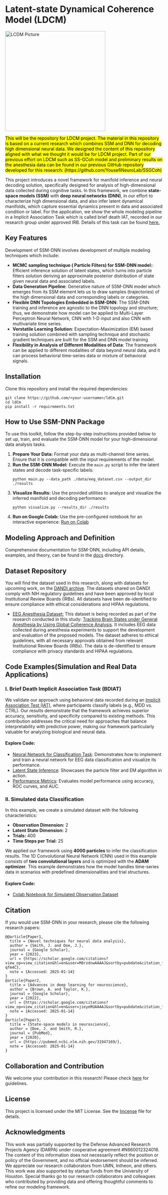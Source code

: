 <h1>Latent-state Dynamical Coherence Model (LDCM)</h1>
<img src="Pictures/Logo_LDCM.png" alt="LCDM Picture" height="320" width="320">
<p>
    <mark>This will be the repository for LDCM project. The material in this repository 
    is based on a current research which combines SSM and DNN for 
    decoding high dimensional neural data. We designed the content of this 
    repository aligned with what we thought it would be for LDCM project. Part of 
    our previous effort on LDCM such as SS-GCoh model and preliminary 
    results on the anesthesia data can be found in our previous GitHub 
    repository developed for this research: (https://github.com/YousefiNeuroLab/SSGCoh)</mark>
</p>
<p>
    This project introduces a novel 
    framework for manifold inference and neural decoding solution, specifically 
    designed for analysis of high-dimensional data 
    collected during cognitive tasks. In this 
    framework, we combine <strong>state-space models 
    (SSM)</strong> with <strong>deep neural networks (DNN)</strong>, in our effort to characterize 
    high dimensional data, and also infer latent dynamical manifolds, which 
    capture essential dynamics present in data and associated condition or 
    label. For the application, we show the whole modeling pipeline in a 
    Implicit Association Task which is called brief death IAT, recorded in our 
    research group under approved IRB. Details of this task can be found <a href="Data Description.md" target="_blank">here.</a>
</p>

<h2>Key Features</h2>
<p>Development of SSM-DNN involves development of multiple modeling 
techniques which include:</p>
<ul>
    <li><strong>MCMC sampling technique ( Particle Filters) for SSM-DNN model:</strong>: Efficient inference solution of latent states, which turns into  particle filters solution deriving an approximate posterior distribution of state given neural data and 
associated labels.</li>
    <li><strong>Data Generation Pipeline</strong>: Generative nature of SSM-DNN model which emerges from its SSM 
element lets us to draw samples (trajectories) of the high dimensional 
data and corresponding labels or categories.</li>
    <li><strong>Flexible DNN Topologies Embedded in SSM-DNN</strong>: The SSM-DNN training and 
inference are agnostic to the DNN topology and structure; thus, we 
demonstrate how model can be applied to Multi-Layer Perceptron Neural Network, CNN with 1-D input and also CNN with multivariate time 
series.</li>
    <li><strong>Verstatile Learning Solution</strong>: Expectation-Maximization (EM) 
based training solution combined with sampling technique and 
stochastic gradient techniques are built for the SSM and DNN model 
training</li>
    <li><strong>Flexibility in Analysis of Different Modalities of Data</strong>: The framework can be applied to different modalities of data 
beyond neural data, and it can process behavioral time-series data or 
mixture of behavioral signals.</li>
</ul>

<h2>Installation</h2>
<p>Clone this repository and install the required dependencies:</p>
<pre><code>git clone https://github.com/&lt;your-username&gt;/ldCm.git
cd ldCm
pip install -r requirements.txt</code></pre>

<h2>How to Use SSM-DNN Package</h2>
<p>To use this toolkit, follow the step-by-step instructions provided below to set up, train, and evaluate the SSM-DNN model for your high-dimensional data analysis tasks.</p>
<ol>
    <li>
        <strong>Prepare Your Data:</strong> Format your data as multi-channel time series. Ensure that it is 
        compatible with the input requirements of the model.
    </li>
    <li>
        <strong>Run the SSM-DNN Model:</strong> Execute the <code>main.py</code> script to infer the latent states 
        and decode task-specific labels:
        <pre><code>python main.py --data_path ./data/eeg_dataset.csv --output_dir ./results</code></pre>
    </li>
    <li>
        <strong>Visualize Results:</strong> Use the provided utilities to analyze and visualize the inferred manifold 
        and decoding performance:
        <pre><code>python visualize.py --results_dir ./results</code></pre>
    </li>
    <li>
        <strong>Run on Google Colab:</strong> Use the pre-configured notebook for an interactive experience: 
        <a href="https://colab.research.google.com" target="_blank">Run on Colab</a>
    </li>
</ol>

<h2>Modeling Approach and Definition</h2>
<p>
    Comprehensive documentation for SSM-DNN, including API details, examples, and theory, can be found in the <a href="Docs/">docs</a> directory.
</p>

<h2>Dataset Repository</h2>

<p>You will find the dataset used in this research, along with datasets for upcoming work, on the <a href="https://dandiarchive.org/">DANDI archive</a>. The datasets shared on DANDI comply with NIH regulatory guidelines and have been approved by local Institutional Review Boards (IRBs). All datasets have been de-identified to ensure compliance with ethical considerations and HIPAA regulations.</p>
<ul>
    <li><a href="https://dandiarchive.org/dandiset/001285?pos=1 target="_blank> EEG Anesthesia Dataset:</a> This dataset is being recorded as part of the research conducted in this study: <a href="https://www.pnas.org/doi/10.1073/pnas.1017041108">Tracking Brain States under General Anesthesia by Using Global Coherence Analysis</a>. It includes EEG data collected during anesthesia experiments to support the development and evaluation of the proposed models. The dataset adheres to ethical guidelines, with all necessary approvals obtained from relevant Institutional Review Boards (IRBs). The data is de-identified to ensure compliance with privacy standards and HIPAA regulations.</li>
</ul>
    
<h2>Code Examples(Simulation and Real Data Applications)</h2>

<article id="example-1">
<h3>I. Brief Death Implicit Association Task (BDIAT)</h3>
<p>
  We validate our approach using behavioral data recorded during an <a href="Data Description.md" target="_blank">Implicit Association Test (IAT)</a>,
  where participants classify labels (e.g., MDD vs. CTRL). Our results demonstrate that the framework
  achieves superior accuracy, sensitivity, and specificity compared to existing methods. This contribution
  addresses the critical need for approaches that balance interpretability with predictive power, making our
  framework particularly valuable for analyzing biological and neural data.
</p>
<h4>Explore Code:</h4>
<ul>
    <li><a href="Neural_Network_for_Classification_Task.py">Neural Network for Classification Task</a>: Demonstrates how to implement and train a neural network for EEG data classification and visualize its performance.
    </li>
    <li>
        <a href="LatentStateInference.py">Latent State Inference</a>: Showcases the particle filter and EM algorithm in action.
    </li>
    <li>
        <a href="PerformanceMetrics.py">Performance Metrics</a>: Evaluates model performance using accuracy, ROC curves, and AUC.
    </li>
</ul>
</article>

<article id="example-2">
<h3>II. Simulated data Classification</h3>
<p>
  In this example, we create a simulated dataset with the following characteristics:
</p>
<ul>
  <li><strong>Observation Dimension:</strong> 2</li>
  <li><strong>Latent State Dimension:</strong> 2</li>
  <li><strong>Trials:</strong> 400</li>
  <li><strong>Time Steps per Trial:</strong> 25</li>
</ul>
<p>
  We applied our framework using <strong>4000 particles</strong> to infer the classification results.
  The 1D Convolutional Neural Network (CNN) used in this example consists of <strong>two convolutional layers</strong>
  and is optimized with the <strong>ADAM optimizer</strong>. This example demonstrates how the model handles
  time-series data in scenarios with predefined dimensionalities and trial structures.
</p>
<h4>Explore Code:</h4>
<ul>
  <li>
    <a href="https://colab.research.google.com/drive/1-F3BZ0BUh1HzCy5zRQy911UAcI7O6T8q#scrollTo=sGYr5ho1iHdu/" target="_blank">
      Colab Notebook for Simulated Observation Dataset
    </a>
  </li>
</ul>


<h2>Citation</h2>
<p>If you would use SSM-DNN in your research, please cite the following research papers:</p>
<pre><code>@@article{Paper1,
  title = {Novel techniques for neural data analysis},
  author = {Smith, J. and Doe, J.},
  journal = {Google Scholar},
  year = {2023},
  url = {https://scholar.google.com/citations?view_op=view_citation&hl=en&user=M8rzdnwAAAAJ&sortby=pubdate&citation_for_view=M8rzdnwAAAAJ:NXb4pA-qfm4C},
  note = {Accessed: 2025-01-14}
}
@article{Paper2,
  title = {Advances in deep learning for neuroscience},
  author = {Brown, A. and Taylor, K.},
  journal = {Google Scholar},
  year = {2022},
  url = {https://scholar.google.com/citations?view_op=view_citation&hl=en&user=jieyeRUAAAAJ&sortby=pubdate&citation_for_view=jieyeRUAAAAJ:NDuN12AVoxsC},
  note = {Accessed: 2025-01-14}
}
@article{Paper3,
  title = {State-space models in neuroscience},
  author = {Doe, J. and Smith, R.},
  journal = {PubMed},
  year = {2020},
  url = {https://pubmed.ncbi.nlm.nih.gov/31947169/},
  note = {Accessed: 2025-01-14}
}</code></pre>

<h2>Collaboration and Contribution</h2>
<p>We welcome your contribution in this research! Please check <a href="Contribution.md">here</a> for guidelines.</p>

<h2>License</h2>
<p>
    This project is licensed under the MIT License. See the <a href="License">lincense</a> file for details.
</p>

<h2>Acknowledgments</h2>
<p>
    This work was partially supported by the Defense Advanced Research Projects Agency (DARPA) under cooperative agreement #N660012324016. The content of this information does not necessarily reflect the position or policy of the Government, and no official endorsement should be inferred. We appreciate our research collaborators from UMN, Intheon, and others. This work was also supported by startup funds from the University of Houston. Special thanks go to our research collaborators and colleagues who contributed by providing data and offering thoughtful comments to refine our modeling framework.
</p>
